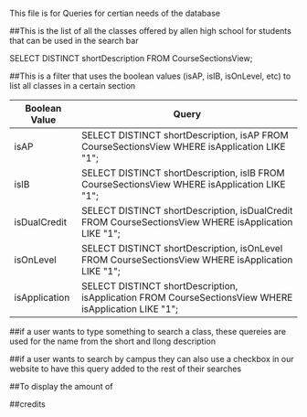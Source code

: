 This file is for Queries for certian needs of the database

##This is the list of all the classes offered by allen high school for students that can be used in the search bar

SELECT DISTINCT shortDescription FROM CourseSectionsView;


##This is a filter that uses the boolean values (isAP, isIB, isOnLevel, etc) to list all classes in a certain section

| Boolean Value | Query |
| ------------- | ----- |
| isAP          | SELECT DISTINCT shortDescription, isAP FROM CourseSectionsView WHERE isApplication LIKE "1";| 
| isIB          | SELECT DISTINCT shortDescription, isIB FROM CourseSectionsView WHERE isApplication LIKE "1";|
| isDualCredit  | SELECT DISTINCT shortDescription, isDualCredit FROM CourseSectionsView WHERE isApplication LIKE "1";|
| isOnLevel     | SELECT DISTINCT shortDescription, isOnLevel FROM CourseSectionsView WHERE isApplication LIKE "1";|
| isApplication |  SELECT DISTINCT shortDescription, isApplication FROM CourseSectionsView WHERE isApplication LIKE "1";|

##if a user wants to type something to search a class, these quereies are used for the name from the short and llong description

##if a user wants to search by campus they can also use a checkbox in our website to have this query added to the rest of their searches

##To display the amount of

##credits
